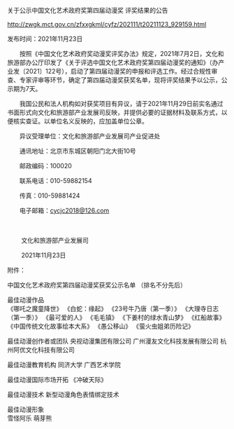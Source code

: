 
关于公示中国文化艺术政府奖第四届动漫奖
评奖结果的公告

http://zwgk.mct.gov.cn/zfxxgkml/cyfz/202111/t20211123_929159.html

发布时间：2021年11月23日 

　　按照《中国文化艺术政府奖动漫奖评奖办法》规定，2021年7月2日，文化和旅游部办公厅印发了《关于评选中国文化艺术政府奖第四届动漫奖的通知》（办产业发〔2021〕122号），启动了第四届动漫奖的申报和评选工作。经过合规性审查、专家评审等环节，确定了第四届动漫奖获奖名单，现将评奖结果予以公示，公示期为7天。 

　　我国公民和法人机构如对获奖项目有异议，请于2021年11月29日前实名通过书面形式向文化和旅游部产业发展司反映，并提供必要的证据材料及联系方式，以便核实查证。以单位名义反映的，应加盖单位公章。 

　　异议受理单位：文化和旅游部产业发展司产业促进处 

　　通讯地址：北京市东城区朝阳门北大街10号 

　　邮政编码：100020 

　　联系电话：010-59882154  

　　传真：010-59881424 

　　电子邮箱：cycjc2018@126.com           

　　  

　　                         文化和旅游部产业发展司 

　　       2021年11月23日 

附件：

中国文化艺术政府奖第四届动漫奖获奖公示名单
（排名不分先后）

最佳动漫作品	
《哪吒之魔童降世》
《白蛇：缘起》
《23号牛乃唐（第一季）》
《大理寺日志（第一季）》
《最可爱的人》
《毛毛镇》
《下姜村的绿水青山梦》
《红船故事》
《中国传统文化故事绘本大系》
《愚公移山》
《萤火虫姐弟历险记》

最佳动漫创作者或团队
央视动漫集团有限公司
广州漫友文化科技发展有限公司
杭州阿优文化科技有限公司

最佳动漫教育机构
同济大学
广西艺术学院

最佳动漫国际市场开拓
《冲破天际》

最佳动漫技术
新型动漫角色表情绑定技术

最佳动漫形象	
雪怪阿乐
萌芽熊

